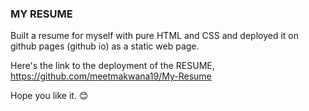 ### MY RESUME 

Built a resume for myself with pure HTML and CSS and deployed it on github pages (github io) as a static web page. 

Here's the link to the deployment of the RESUME,
https://github.com/meetmakwana19/My-Resume

Hope you like it. 😊
